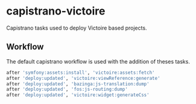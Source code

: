 # capistrano-victoire

Capistrano tasks used to deploy Victoire based projects.

## Workflow

The default capistrano workflow is used with the addition of theses tasks.

```ruby
after 'symfony:assets:install', 'victoire:assets:fetch'
after 'deploy:updated', 'victoire:viewReference:generate'
after 'deploy:updated', 'bazinga:js-translation:dump'
after 'deploy:updated', 'fos:js-routing:dump'
after 'deploy:updated', 'victoire:widget:generateCss'
```
